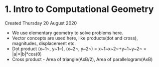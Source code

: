 # 1. Intro to Computational Geometry
Created Thursday 20 August 2020


* We use elementary geometry to solve problems here.
* Vector concepts are used here, like products(dot and cross), magnitudes, displacement etc.
* Dot product (x~1~, y~1~), (x~2~, y~2~) = x~1~x~2~+y~1~y~2~ = |a|*|b|*cos(θ)
* Cross product - Area of triangle(AxB/2), Area of parallelogram(AxB)


